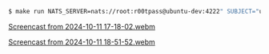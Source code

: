 ```bash
$ make run NATS_SERVER=nats://root:r00tpass@ubuntu-dev:4222" SUBJECT="user-bebebeka.alice-host-broker-kne-trigger._knative"
```

[Screencast from 2024-10-11 17-18-02.webm](https://github.com/user-attachments/assets/13dce125-f480-4250-a7c3-2202ca710d6c)

[Screencast from 2024-10-11 18-51-52.webm](https://github.com/user-attachments/assets/22d701f6-d497-47df-bb79-583a87b6e264)
